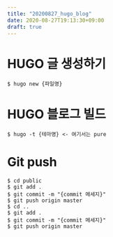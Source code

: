```yaml
---
title: "20200827_hugo_blog"
date: 2020-08-27T19:13:30+09:00
draft: true
---
```


# HUGO 글 생성하기
```
$ hugo new {파일명}
```

# HUGO 블로그 빌드
```
$ hugo -t {테마명} <- 여기서는 pure
```

# Git push
```
$ cd public
$ git add .
$ git commit -m "{commit 메세지}"
$ git push origin master
$ cd ..
$ git add .
$ git commit -m "{commit 메세지}"
$ git push origin master
```
